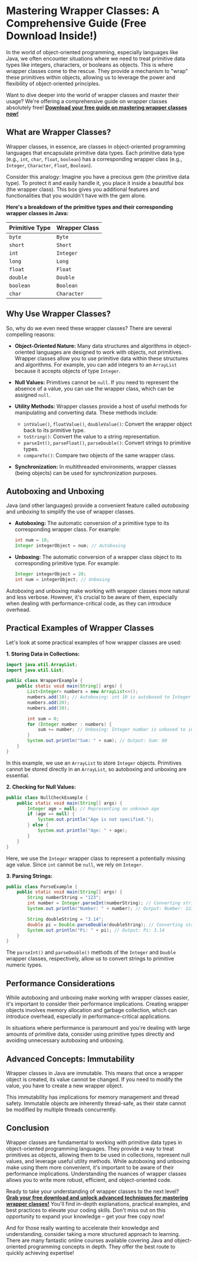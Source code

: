 # Mastering Wrapper Classes: A Comprehensive Guide (Free Download Inside!)

In the world of object-oriented programming, especially languages like Java, we often encounter situations where we need to treat primitive data types like integers, characters, or booleans as objects. This is where wrapper classes come to the rescue. They provide a mechanism to "wrap" these primitives within objects, allowing us to leverage the power and flexibility of object-oriented principles.

Want to dive deeper into the world of wrapper classes and master their usage? We're offering a comprehensive guide on wrapper classes absolutely free! **[Download your free guide on mastering wrapper classes now!](https://udemywork.com/wrapping-class)**

## What are Wrapper Classes?

Wrapper classes, in essence, are classes in object-oriented programming languages that encapsulate primitive data types. Each primitive data type (e.g., `int`, `char`, `float`, `boolean`) has a corresponding wrapper class (e.g., `Integer`, `Character`, `Float`, `Boolean`).

Consider this analogy: Imagine you have a precious gem (the primitive data type). To protect it and easily handle it, you place it inside a beautiful box (the wrapper class). This box gives you additional features and functionalities that you wouldn't have with the gem alone.

**Here's a breakdown of the primitive types and their corresponding wrapper classes in Java:**

| Primitive Type | Wrapper Class |
|---|---|
| `byte` | `Byte` |
| `short` | `Short` |
| `int` | `Integer` |
| `long` | `Long` |
| `float` | `Float` |
| `double` | `Double` |
| `boolean` | `Boolean` |
| `char` | `Character` |

## Why Use Wrapper Classes?

So, why do we even need these wrapper classes?  There are several compelling reasons:

*   **Object-Oriented Nature:**  Many data structures and algorithms in object-oriented languages are designed to work with objects, not primitives.  Wrapper classes allow you to use primitive data within these structures and algorithms. For example, you can add integers to an `ArrayList` because it accepts objects of type `Integer`.

*   **Null Values:** Primitives cannot be `null`. If you need to represent the absence of a value, you can use the wrapper class, which can be assigned `null`.

*   **Utility Methods:** Wrapper classes provide a host of useful methods for manipulating and converting data. These methods include:
    *   `intValue()`, `floatValue()`, `doubleValue()`: Convert the wrapper object back to its primitive type.
    *   `toString()`: Convert the value to a string representation.
    *   `parseInt()`, `parseFloat()`, `parseDouble()`: Convert strings to primitive types.
    *   `compareTo()`:  Compare two objects of the same wrapper class.

*   **Synchronization:** In multithreaded environments, wrapper classes (being objects) can be used for synchronization purposes.

## Autoboxing and Unboxing

Java (and other languages) provide a convenient feature called *autoboxing* and *unboxing* to simplify the use of wrapper classes.

*   **Autoboxing:** The automatic conversion of a primitive type to its corresponding wrapper class. For example:

    ```java
    int num = 10;
    Integer integerObject = num; // Autoboxing
    ```

*   **Unboxing:** The automatic conversion of a wrapper class object to its corresponding primitive type. For example:

    ```java
    Integer integerObject = 20;
    int num = integerObject; // Unboxing
    ```

Autoboxing and unboxing make working with wrapper classes more natural and less verbose. However, it's crucial to be aware of them, especially when dealing with performance-critical code, as they can introduce overhead.

## Practical Examples of Wrapper Classes

Let's look at some practical examples of how wrapper classes are used:

**1. Storing Data in Collections:**

```java
import java.util.ArrayList;
import java.util.List;

public class WrapperExample {
    public static void main(String[] args) {
        List<Integer> numbers = new ArrayList<>();
        numbers.add(10); // Autoboxing: int 10 is autoboxed to Integer
        numbers.add(20);
        numbers.add(30);

        int sum = 0;
        for (Integer number : numbers) {
            sum += number; // Unboxing: Integer number is unboxed to int
        }
        System.out.println("Sum: " + sum); // Output: Sum: 60
    }
}
```

In this example, we use an `ArrayList` to store `Integer` objects. Primitives cannot be stored directly in an `ArrayList`, so autoboxing and unboxing are essential.

**2. Checking for Null Values:**

```java
public class NullCheckExample {
    public static void main(String[] args) {
        Integer age = null; // Representing an unknown age
        if (age == null) {
            System.out.println("Age is not specified.");
        } else {
            System.out.println("Age: " + age);
        }
    }
}
```

Here, we use the `Integer` wrapper class to represent a potentially missing age value. Since `int` cannot be `null`, we rely on `Integer`.

**3. Parsing Strings:**

```java
public class ParseExample {
    public static void main(String[] args) {
        String numberString = "123";
        int number = Integer.parseInt(numberString); // Converting string to integer
        System.out.println("Number: " + number); // Output: Number: 123

        String doubleString = "3.14";
        double pi = Double.parseDouble(doubleString); // Converting string to double
        System.out.println("Pi: " + pi); // Output: Pi: 3.14
    }
}
```

The `parseInt()` and `parseDouble()` methods of the `Integer` and `Double` wrapper classes, respectively, allow us to convert strings to primitive numeric types.

## Performance Considerations

While autoboxing and unboxing make working with wrapper classes easier, it's important to consider their performance implications. Creating wrapper objects involves memory allocation and garbage collection, which can introduce overhead, especially in performance-critical applications.

In situations where performance is paramount and you're dealing with large amounts of primitive data, consider using primitive types directly and avoiding unnecessary autoboxing and unboxing.

## Advanced Concepts: Immutability

Wrapper classes in Java are immutable. This means that once a wrapper object is created, its value cannot be changed. If you need to modify the value, you have to create a new wrapper object.

This immutability has implications for memory management and thread safety.  Immutable objects are inherently thread-safe, as their state cannot be modified by multiple threads concurrently.

## Conclusion

Wrapper classes are fundamental to working with primitive data types in object-oriented programming languages. They provide a way to treat primitives as objects, allowing them to be used in collections, represent null values, and leverage useful utility methods. While autoboxing and unboxing make using them more convenient, it's important to be aware of their performance implications. Understanding the nuances of wrapper classes allows you to write more robust, efficient, and object-oriented code.

Ready to take your understanding of wrapper classes to the next level? **[Grab your free download and unlock advanced techniques for mastering wrapper classes!](https://udemywork.com/wrapping-class)** You'll find in-depth explanations, practical examples, and best practices to elevate your coding skills.  Don't miss out on this opportunity to expand your knowledge – get your free copy now!

And for those really wanting to accelerate their knowledge and understanding, consider taking a more structured approach to learning. There are many fantastic online courses available covering Java and object-oriented programming concepts in depth. They offer the best route to quickly achieving expertise!
